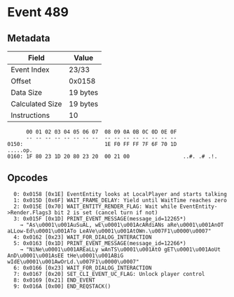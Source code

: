 # Event 489

## Metadata

| Field           | Value    |
|-----------------|----------|
| Event Index     | 23/33    |
| Offset          | 0x0158   |
| Data Size       | 19 bytes |
| Calculated Size | 19 bytes |
| Instructions    | 10       |

```
      00 01 02 03 04 05 06 07  08 09 0A 0B 0C 0D 0E 0F
      -- -- -- -- -- -- -- --  -- -- -- -- -- -- -- --
0150:                          1E F0 FF FF 7F 6F 70 1D          .....op.
0160: 1F 80 23 1D 20 80 23 20  00 21 00                 ..#. .# .!.     
```

## Opcodes

```
  0: 0x0158 [0x1E] EventEntity looks at LocalPlayer and starts talking
  1: 0x015D [0x6F] WAIT_FRAME_DELAY: Yield until WaitTime reaches zero
  2: 0x015E [0x70] WAIT_ENTITY_RENDER_FLAG: Wait while EventEntity->Render.Flags3 bit 2 is set (cancel turn if not)
  3: 0x015F [0x1D] PRINT_EVENT_MESSAGE(message_id=12265*)
    → "As\u0001\u001AuSuAL, wE\u0001\u001AcARdiANs aRe\u0001\u001AnOT aLLow-Ed\u0001\u001ATo LeAVe\u0001\u001AtOWn.\u007F1\u0000\u0007"
  4: 0x0162 [0x23] WAIT_FOR_DIALOG_INTERACTION
  5: 0x0163 [0x1D] PRINT_EVENT_MESSAGE(message_id=12266*)
    → "NiNe\u0001\u001AREaLLy wAnTS\u0001\u001AtO gET\u0001\u001AoUt AnD\u0001\u001AsEE tHe\u0001\u001ABiG wIdE\u0001\u001AwOrLd.\u007F1\u0000\u0007"
  6: 0x0166 [0x23] WAIT_FOR_DIALOG_INTERACTION
  7: 0x0167 [0x20] SET_CLI_EVENT_UC_FLAG: Unlock player control
  8: 0x0169 [0x21] END_EVENT
  9: 0x016A [0x00] END_REQSTACK()
```

